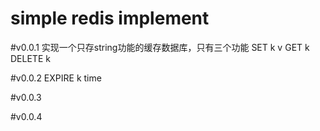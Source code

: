 # simple redis implement


#v0.0.1
实现一个只存string功能的缓存数据库，只有三个功能
SET k v
GET k
DELETE k

#v0.0.2
EXPIRE k time


#v0.0.3



#v0.0.4